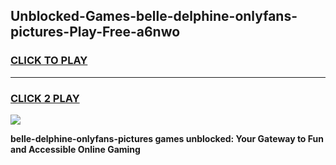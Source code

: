 
## Unblocked-Games-belle-delphine-onlyfans-pictures-Play-Free-a6nwo
<h3>
<a href="https://premium76.site?title=belle-delphine-onlyfans-pictures&ref=15A">CLICK TO PLAY</a></h3>
<hr>

<h3>
<a href="https://premium76.site?title=belle-delphine-onlyfans-pictures&ref=15A">CLICK 2 PLAY</a>
  
</h3>

<a href="https://premium76.site?title=belle-delphine-onlyfans-pictures&ref=15A"><img src="https://clearcache.store/games.png"></a>


**belle-delphine-onlyfans-pictures games unblocked: Your Gateway to Fun and Accessible Online Gaming**
